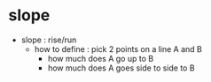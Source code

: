 # slope

- slope : rise/run
     - how to define : pick 2 points on a line A and B
          - how much does A go up to B
          - how much does A goes side to side to B
